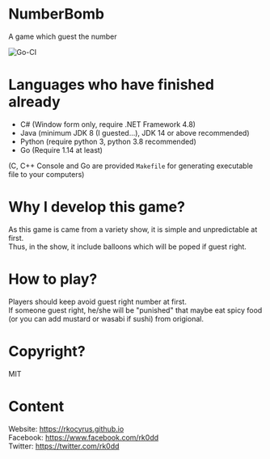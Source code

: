 # NumberBomb
 A game which guest the number
 
 ![Go-CI](https://github.com/rkoCyrus/NumberBomb/workflows/Go-CI/badge.svg)
 
# Languages who have finished already
 * C# (Window form only, require .NET Framework 4.8)
 * Java (minimum JDK 8 (I guested...), JDK 14 or above recommended)
 * Python (require python 3, python 3.8 recommended)
 * Go (Require 1.14 at least)
 
(C, C++ Console and Go are provided `Makefile` for generating executable file to your computers)

# Why I develop this game?
 As this game is came from a variety show, it is simple and unpredictable at first.<br>
 Thus, in the show, it include balloons which will be poped if guest right.

# How to play?
 Players should keep avoid guest right number at first.<br>
 If someone guest right, he/she will be "punished" that maybe eat spicy food (or you can add mustard or wasabi if sushi) from origional.

# Copyright?
 MIT

# Content
 Website: https://rkocyrus.github.io<br>
 Facebook: https://www.facebook.com/rk0dd<br>
 Twitter: https://twitter.com/rk0dd
